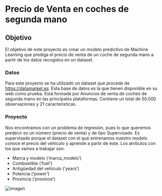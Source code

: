 # Precio de Venta en coches de segunda mano

## Objetivo

El objetivo de este proyecto es crear un modelo predictivo de Machine Learning que prediga el precio de venta de un coche de segunda mano a partir de los datos recogidos en un dataset.

### Datos

Para este proyecto se ha utilizado un dataset que procede de https://datamarket.es.
Esta base de datos es la que tienen disponible en su web como prueba.
Está formada por Anuncios de venta de coches de segunda mano en las principales plataformas. 
Contiene un total de 50.000 observaciones y 21 características.

### Proyecto

Nos encontramos con un problema de regresión, pues lo que queremos predecir es un número (precio de venta) y de tipo Supervisado.
Es supervisado porque el dataset con el que entrenamos nuestro modelo conoce el precio del vehículo y aprende a partir de éste.
Los atributos con los que vamos a trabajar son:

+ Marca y modelo (‘marca_modelo’)
+ Combustible (‘fuel’)
+ Antigüedad del vehículo (‘years’)
+ Potencia (‘power’)
+ Provincia (‘province’)

![imagen]('coches.jpg')
